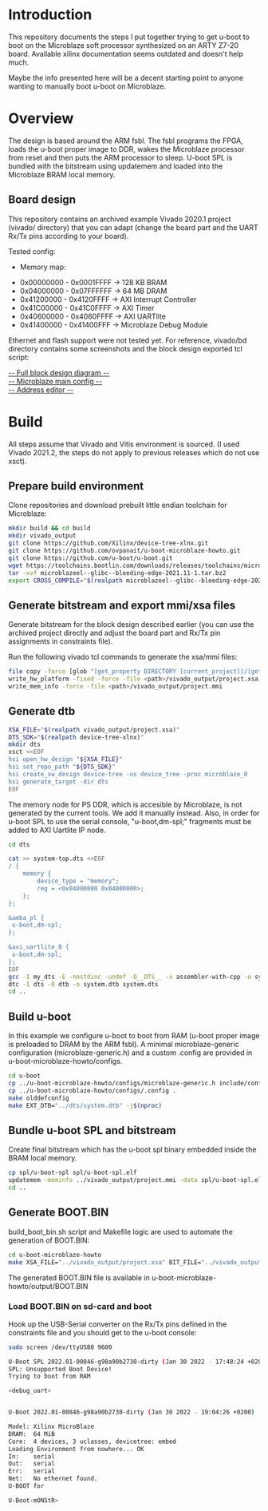 # Introduction
This repository documents the steps I put together trying to get u-boot to boot on the Microblaze soft processor synthesized on an ARTY Z7-20 board. Available xilinx documentation seems outdated and doesn't help much.

Maybe the info presented here will be a decent starting point to anyone wanting to manually boot u-boot on Microblaze.

# Overview
The design is based around the ARM fsbl. The fsbl programs the FPGA, loads the u-boot proper image to DDR, wakes the Microblaze processor from reset and then puts the ARM processor to sleep. U-boot SPL is bundled with the bitstream using updatemem and loaded into the Microblaze BRAM local memory.

## Board design
This repository contains an archived example Vivado 2020.1 project (vivado/ directory) that you can adapt (change the board part and the UART Rx/Tx pins according to your board).

Tested config:
- Memory map:
 *   0x00000000 - 0x0001FFFF -> 128 KB BRAM
 *   0x04000000 - 0x07FFFFFF -> 64  MB DRAM
 *   0x41200000 - 0x4120FFFF -> AXI Interrupt Controller
 *   0x41C00000 - 0x41C0FFFF -> AXI Timer
 *   0x40600000 - 0x4060FFFF -> AXI UARTlite
 *   0x41400000 - 0x41400FFF -> Microblaze Debug Module

Ethernet and flash support were not tested yet. For reference, vivado/bd directory contains some screenshots and the block design exported tcl script:

[-- Full block design diagram --](https://github.com/ovpanait/u-boot-microblaze-howto/blob/master/vivado/bd/bd.png)  
[-- Microblaze main config --](https://github.com/ovpanait/u-boot-microblaze-howto/blob/master/vivado/bd/microblaze_config.png)  
[-- Address editor --](https://github.com/ovpanait/u-boot-microblaze-howto/blob/master/vivado/bd/address_editor.png)  

# Build

All steps assume that Vivado and Vitis environment is sourced. (I used Vivado 2021.2, the steps do not apply to previous releases which do not use xsct).

## Prepare build environment
Clone repositories and download prebuilt little endian toolchain for Microblaze:

```bash
mkdir build && cd build
mkdir vivado_output
git clone https://github.com/Xilinx/device-tree-xlnx.git
git clone https://github.com/ovpanait/u-boot-microblaze-howto.git
git clone https://github.com/u-boot/u-boot.git
wget https://toolchains.bootlin.com/downloads/releases/toolchains/microblazeel/tarballs/microblazeel--glibc--bleeding-edge-2021.11-1.tar.bz2
tar -xvf microblazeel--glibc--bleeding-edge-2021.11-1.tar.bz2
export CROSS_COMPILE="$(realpath microblazeel--glibc--bleeding-edge-2021.11-1/bin)/microblazeel-linux-"
```

## Generate bitstream and export mmi/xsa files
Generate bitstream for the block design described earlier (you can use the archived project directly and adjust the board part and Rx/Tx pin assignments in constraints file).

Run the following vivado tcl commands to generate the xsa/mmi files:
```bash
file copy -force [glob "[get_property DIRECTORY [current_project]]/[get_property NAME [current_project]].runs/impl_1/*.bit"] <path>/vivado_output/project.bit
write_hw_platform -fixed -force -file <path>/vivado_output/project.xsa
write_mem_info -force -file <path>/vivado_output/project.mmi
```

## Generate dtb
```bash
XSA_FILE="$(realpath vivado_output/project.xsa)"
DTS_SDK="$(realpath device-tree-xlnx)"
mkdir dts
xsct <<EOF
hsi open_hw_design "${XSA_FILE}"
hsi set_repo_path "${DTS_SDK}"
hsi create_sw_design device-tree -os device_tree -proc microblaze_0
hsi generate_target -dir dts
EOF
```

The memory node for PS DDR, which is accesible by Microblaze, is not generated by the current tools. We add it manually instead. Also, in order for u-boot SPL to use the serial console, "u-boot,dm-spl;" fragments must be added to AXI Uartlite IP node.

```bash
cd dts

cat >> system-top.dts <<EOF
/ {
	memory {
		device_type = "memory";
		reg = <0x04000000 0x04000000>;
	};
};

&amba_pl {
 u-boot,dm-spl;
};

&axi_uartlite_0 {
 u-boot,dm-spl;
};
EOF
gcc -I my_dts -E -nostdinc -undef -D__DTS__ -x assembler-with-cpp -o system.dts system-top.dts
dtc -I dts -O dtb -o system.dtb system.dts
cd ..
```

## Build u-boot
In this example we configure u-boot to boot from RAM (u-boot proper image is preloaded to DRAM by the ARM fsbl). A minimal microblaze-generic configuration (microblaze-generic.h) and a custom .config are provided in u-boot-microblaze-howto/configs.

```bash
cd u-boot
cp ../u-boot-microblaze-howto/configs/microblaze-generic.h include/configs/
cp ../u-boot-microblaze-howto/configs/.config .
make olddefconfig
make EXT_DTB="../dts/system.dtb" -j$(nproc)
```

## Bundle u-boot SPL and bitstream
Create final bitstream which has the u-boot spl binary embedded inside the BRAM local memory.

```bash
cp spl/u-boot-spl spl/u-boot-spl.elf
updatemem -meminfo ../vivado_output/project.mmi -data spl/u-boot-spl.elf -bit ../vivado_output/project.bit -proc design_1_i/microblaze_0  -out ../vivado_output/final.bit -force
cd ..
```

## Generate BOOT.BIN

build_boot_bin.sh script and Makefile logic are used to automate the generation of BOOT.BIN:

```bash
cd u-boot-microblaze-howto
make XSA_FILE="../vivado_output/project.xsa" BIT_FILE="../vivado_output/final.bit" UBOOT_FILE="../u-boot/u-boot.bin" UBOOT_LOADADDR="0x4000000"
```

The generated BOOT.BIN file is available in u-boot-microblaze-howto/output/BOOT.BIN

### Load BOOT.BIN on sd-card and boot
Hook up the USB-Serial converter on the Rx/Tx pins defined in the constraints file and you should get to the u-boot console:
```bash
sudo screen /dev/ttyUSB0 9600

U-Boot SPL 2022.01-00846-g98a90b2730-dirty (Jan 30 2022 - 17:48:24 +0200)
SPL: Unsupported Boot Device!
Trying to boot from RAM

<debug_uart>


U-Boot 2022.01-00846-g98a90b2730-dirty (Jan 30 2022 - 19:04:26 +0200)

Model: Xilinx MicroBlaze
DRAM:  64 MiB   
Core:  4 devices, 3 uclasses, devicetree: embed
Loading Environment from nowhere... OK
In:    serial   
Out:   serial   
Err:   serial   
Net:   No ethernet found.
U-BOOT for

U-Boot-mONStR>
```
